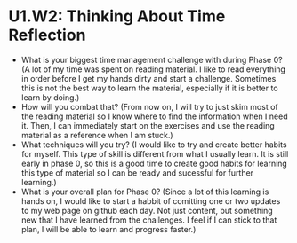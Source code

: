 # U1.W2: Thinking About Time Reflection

* What is your biggest time management challenge with during Phase 0? (A lot of my time was spent on reading material. I like to read everything in order before I get my hands dirty and start a challenge. Sometimes this is not the best way to learn the material, especially if it is better to learn by doing.)
* How will you combat that? (From now on, I will try to just skim most of the reading material so I know where to find the information when I need it. Then, I can immediately start on the exercises and use the reading material as a reference when I am stuck.)
* What techniques will you try? (I would like to try and create better habits for myself. This type of skill is different from what I usually learn. It is still early in phase 0, so this is a good time to create good habits for learning this type of material so I can be ready and sucessful for further learning.)
* What is your overall plan for Phase 0? (Since a lot of this learning is hands on, I would like to start a habbit of comitting one or two updates to my web page on github each day. Not just content, but something new that I have learned from the challenges. I feel if I can stick to that plan, I will be able to learn and progress faster.)
